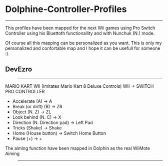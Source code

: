 # Dolphine-Controller-Profiles



----------------------------------------------------------------------------------------------------
This profiles have been mapped for the next Wii games using Pro Switch Controller using his Bluettoth functionallity 
and with Nunchuk (N.) mode.

Of course all this mapping can be personalized as you want. This is only my personalized and confortable map and I hope
it can be usefull for someone :).

DevEzro
----------------------------------------------------------------------------------------------------

>--------------------------------------------------------------------------
MARIO KART WII (Imitates Mario Kart 8 Deluxe Controls)
WII -> SWITCH PRO CONTROLLER
- Accelerate (A) -> A
- Break (or drift) (B) -> ZR
- Object (N. Z) -> ZL
- Look behind (N. C) -> X
- Direction (N. Direction pad) -> Left Pad
- Tricks (Shake) -> Shake
- Home (House button) -> Switch Home Button
- Pause (+) -> +

The aiming function have been mapped in Dolphin as the real WiiMote Aiming
>--------------------------------------------------------------------------
